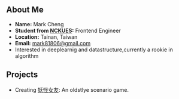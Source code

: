 ## About Me

* **Name:** Mark Cheng
* **Student from [NCKUES](http://earth.ncku.edu.tw/):** Frontend Engineer
* **Location:** Tainan, Taiwan
* **Email:** mark81806@gmail.com 
* Interested in deeplearnig and datastructure,currently a rookie in algorithm
## Projects

* Creating [妖怪女友](https://kjj6198.github.io/resume/): An oldstlye scenario game.


<!---
mark81806/mark81806 is a ✨ special ✨ repository because its `README.md` (this file) appears on your GitHub profile.
You can click the Preview link to take a look at your changes.
--->
